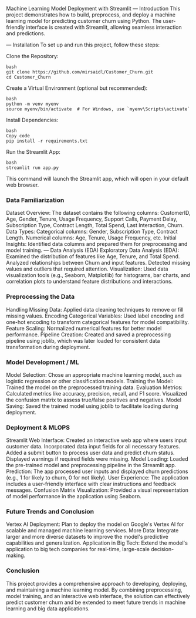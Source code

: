 Machine Learning Model Deployment with Streamlit
— Introduction
This project demonstrates how to build, preprocess, and deploy a machine learning model for predicting customer churn using Python. The user-friendly interface is created with Streamlit, allowing seamless interaction and predictions.

— Installation
To set up and run this project, follow these steps:

Clone the Repository:
```
bash
git clone https://github.com/mirsaidl/Customer_Churn.git
cd Customer_Churn
```

Create a Virtual Environment (optional but recommended):

```
bash
python -m venv myenv
source myenv/bin/activate  # For Windows, use `myenv\Scripts\activate`
```

Install Dependencies:
```
bash
Copy code
pip install -r requirements.txt
```
Run the Streamlit App:

```
bash
streamlit run app.py
```
This command will launch the Streamlit app, which will open in your default web browser.

### Data Familiarization
Dataset Overview: The dataset contains the following columns:
CustomerID, Age, Gender, Tenure, Usage Frequency, Support Calls, Payment Delay, Subscription Type, Contract Length, Total Spend, Last Interaction, Churn.
Data Types:
Categorical columns: Gender, Subscription Type, Contract Length.
Numerical columns: Age, Tenure, Usage Frequency, etc.
Initial Insights: Identified data columns and prepared them for preprocessing and model training.
— Data Analysis (EDA)
Exploratory Data Analysis (EDA):
Examined the distribution of features like Age, Tenure, and Total Spend.
Analyzed relationships between Churn and input features.
Detected missing values and outliers that required attention.
Visualization: Used data visualization tools (e.g., Seaborn, Matplotlib) for histograms, bar charts, and correlation plots to understand feature distributions and interactions.


### Preprocessing the Data
Handling Missing Data: Applied data cleaning techniques to remove or fill missing values.
Encoding Categorical Variables: Used label encoding and one-hot encoding to transform categorical features for model compatibility.
Feature Scaling: Normalized numerical features for better model performance.
Pipeline Creation: Created and saved a preprocessing pipeline using joblib, which was later loaded for consistent data transformation during deployment.

### Model Development / ML
Model Selection: Chose an appropriate machine learning model, such as logistic regression or other classification models.
Training the Model: Trained the model on the preprocessed training data.
Evaluation Metrics:
Calculated metrics like accuracy, precision, recall, and F1 score.
Visualized the confusion matrix to assess true/false positives and negatives.
Model Saving: Saved the trained model using joblib to facilitate loading during deployment.

### Deployment & MLOPS
Streamlit Web Interface:
Created an interactive web app where users input customer data.
Incorporated data input fields for all necessary features.
Added a submit button to process user data and predict churn status.
Displayed warnings if required fields were missing.
Model Loading: Loaded the pre-trained model and preprocessing pipeline in the Streamlit app.
Prediction: The app processed user inputs and displayed churn predictions (e.g., 1 for likely to churn, 0 for not likely).
User Experience: The application includes a user-friendly interface with clear instructions and feedback messages.
Confusion Matrix Visualization: Provided a visual representation of model performance in the application using Seaborn.

### Future Trends and Conclusion
Vertex AI Deployment:
Plan to deploy the model on Google's Vertex AI for scalable and managed machine learning services.
More Data:
Integrate larger and more diverse datasets to improve the model's predictive capabilities and generalization.
Application in Big Tech:
Extend the model's application to big tech companies for real-time, large-scale decision-making.


### Conclusion
This project provides a comprehensive approach to developing, deploying, and maintaining a machine learning model. By combining preprocessing, model training, and an interactive web interface, the solution can effectively predict customer churn and be extended to meet future trends in machine learning and big data applications.
